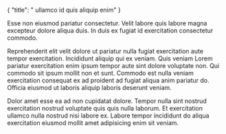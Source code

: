 {
  "title": " ullamco id quis aliquip enim"
}

Esse non eiusmod pariatur consectetur. Velit labore quis labore magna excepteur dolore aliqua duis. In duis ex fugiat id exercitation consectetur commodo.

Reprehenderit elit velit dolore ut pariatur nulla fugiat exercitation aute tempor exercitation. Incididunt aliquip qui ex veniam. Quis veniam Lorem pariatur exercitation enim ipsum tempor aute sint dolore voluptate non. Qui commodo sit ipsum mollit non et sunt. Commodo est nulla veniam exercitation consequat ex ad proident ad fugiat aliqua anim pariatur do. Officia eiusmod ut laboris aliquip laboris deserunt veniam.

Dolor amet esse ea ad non cupidatat dolore. Tempor nulla sint nostrud exercitation nostrud voluptate quis quis nulla laborum. Et exercitation ullamco nulla nostrud nisi labore ex. Labore tempor incididunt do aliqua exercitation eiusmod mollit amet adipisicing enim sit veniam.